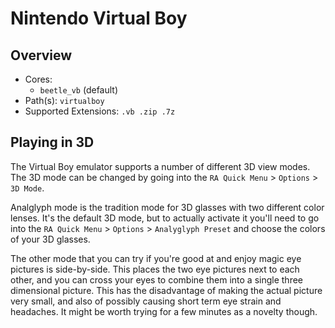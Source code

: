 # Nintendo Virtual Boy

## Overview

- Cores:
  - `beetle_vb` (default)
- Path(s): `virtualboy`
- Supported Extensions: `.vb .zip .7z`

## Playing in 3D

The Virtual Boy emulator supports a number of different 3D view modes. The 3D mode can be changed by going into the `RA Quick Menu` > `Options` > `3D Mode`.

Analglyph mode is the tradition mode for 3D glasses with two different color lenses. It's the default 3D mode, but to actually activate it you'll need to go into the `RA Quick Menu` > `Options` > `Analyglyph Preset` and choose the colors of your 3D glasses.

The other mode that you can try if you're good at and enjoy magic eye pictures is side-by-side. This places the two eye pictures next to each other, and you can cross your eyes to combine them into a single three dimensional picture. This has the disadvantage of making the actual picture very small, and also of possibly causing short term eye strain and headaches. It might be worth trying for a few minutes as a novelty though.
